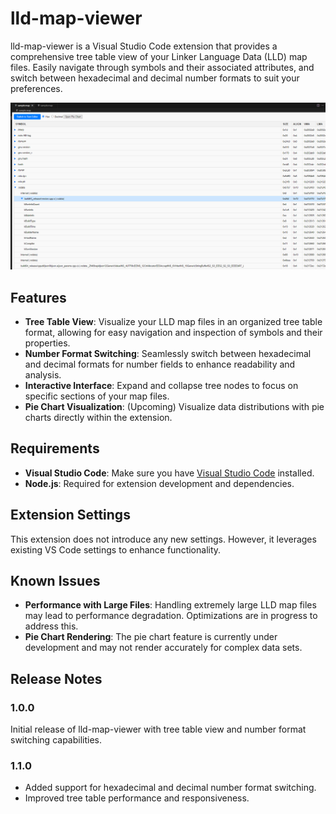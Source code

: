 # lld-map-viewer

lld-map-viewer is a Visual Studio Code extension that provides a comprehensive tree table view of your Linker Language Data (LLD) map files. Easily navigate through symbols and their associated attributes, and switch between hexadecimal and decimal number formats to suit your preferences.

![Tree Table View](media/screenshot.png)

## Features

- **Tree Table View**: Visualize your LLD map files in an organized tree table format, allowing for easy navigation and inspection of symbols and their properties.
- **Number Format Switching**: Seamlessly switch between hexadecimal and decimal formats for number fields to enhance readability and analysis.
- **Interactive Interface**: Expand and collapse tree nodes to focus on specific sections of your map files.
- **Pie Chart Visualization**: (Upcoming) Visualize data distributions with pie charts directly within the extension.

## Requirements

- **Visual Studio Code**: Make sure you have [Visual Studio Code](https://code.visualstudio.com/) installed.
- **Node.js**: Required for extension development and dependencies.

## Extension Settings

This extension does not introduce any new settings. However, it leverages existing VS Code settings to enhance functionality.

## Known Issues

- **Performance with Large Files**: Handling extremely large LLD map files may lead to performance degradation. Optimizations are in progress to address this.
- **Pie Chart Rendering**: The pie chart feature is currently under development and may not render accurately for complex data sets.

## Release Notes

### 1.0.0

Initial release of lld-map-viewer with tree table view and number format switching capabilities.

### 1.1.0

- Added support for hexadecimal and decimal number format switching.
- Improved tree table performance and responsiveness.



